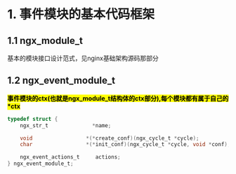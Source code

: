 # 1. 事件模块的基本代码框架

## 1.1 ngx_module_t
基本的模块接口设计范式，见nginx基础架构源码那部分

## 1.2 ngx_event_module_t
<mark>**事件模块的ctx(也就是ngx_module_t结构体的ctx部分),每个模块都有属于自己的*ctx**</mark>
```c
typedef struct {
    ngx_str_t              *name;

    void                 *(*create_conf)(ngx_cycle_t *cycle);
    char                 *(*init_conf)(ngx_cycle_t *cycle, void *conf);

    ngx_event_actions_t     actions;
} ngx_event_module_t;
```
